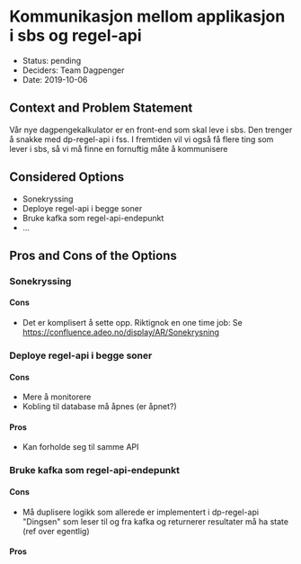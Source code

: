# Kommunikasjon mellom applikasjon i sbs og regel-api 

* Status: pending
* Deciders: Team Dagpenger
* Date: 2019-10-06 

## Context and Problem Statement

Vår nye dagpengekalkulator er en front-end som skal leve i sbs. Den trenger å snakke med dp-regel-api i fss.
I fremtiden vil vi også få flere ting som lever i sbs, så vi må finne en fornuftig måte å kommunisere 

## Considered Options

* Sonekryssing 
* Deploye regel-api i begge soner
* Bruke kafka som regel-api-endepunkt 
* … 

## Pros and Cons of the Options 

### Sonekryssing 

#### Cons

- Det er komplisert å sette opp. Riktignok en one time job: Se https://confluence.adeo.no/display/AR/Sonekrysning

### Deploye regel-api i begge soner

#### Cons
- Mere å monitorere
- Kobling til database må åpnes (er åpnet?)

#### Pros

- Kan forholde seg til samme API


### Bruke kafka som regel-api-endepunkt 



#### Cons

- Må duplisere logikk som allerede er implementert i dp-regel-api
"Dingsen" som leser til og fra kafka og returnerer resultater må ha state (ref over egentlig)

#### Pros

